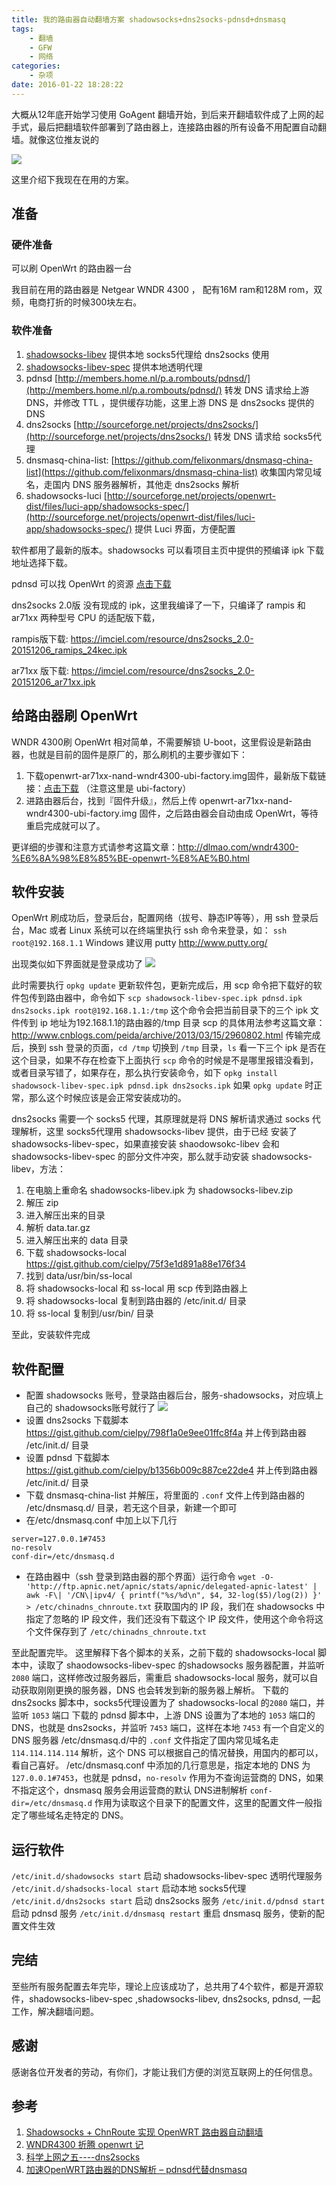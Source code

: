 ```yaml
---
title: 我的路由器自动翻墙方案 shadowsocks+dns2socks-pdnsd+dnsmasq
tags:      
    - 翻墙
    - GFW
    - 网络
categories:      
    - 杂项
date: 2016-01-22 18:28:22
---
```




大概从12年底开始学习使用 GoAgent 翻墙开始，到后来开翻墙软件成了上网的起手式，最后把翻墙软件部署到了路由器上，连接路由器的所有设备不用配置自动翻墙。就像这位推友说的
<!-- more -->

![](https://ww4.sinaimg.cn/large/74681984gw1f08gjaes3hj20hj0crq5b.jpg)

这里介绍下我现在在用的方案。

## 准备

### 硬件准备

可以刷 OpenWrt 的路由器一台

我目前在用的路由器是 Netgear WNDR 4300 ， 配有16M ram和128M rom，双频，电商打折的时候300块左右。

### 软件准备

1. [shadowsocks-libev]( https://github.com/shadowsocks/openwrt-shadowsocks) 提供本地 socks5代理给 dns2socks 使用
2. [shadowsocks-libev-spec]( https://github.com/shadowsocks/openwrt-shadowsocks) 提供本地透明代理
3. pdnsd [http://members.home.nl/p.a.rombouts/pdnsd/](http://members.home.nl/p.a.rombouts/pdnsd/) 转发 DNS 请求给上游 DNS，并修改 TTL ，提供缓存功能，这里上游 DNS 是 dns2socks 提供的 DNS
4. dns2socks [http://sourceforge.net/projects/dns2socks/](http://sourceforge.net/projects/dns2socks/) 转发 DNS 请求给 socks5代理
5. dnsmasq-china-list: [https://github.com/felixonmars/dnsmasq-china-list](https://github.com/felixonmars/dnsmasq-china-list) 收集国内常见域名，走国内 DNS 服务器解析，其他走 dns2socks 解析
6. shadowsocks-luci [http://sourceforge.net/projects/openwrt-dist/files/luci-app/shadowsocks-spec/](http://sourceforge.net/projects/openwrt-dist/files/luci-app/shadowsocks-spec/) 提供 Luci 界面，方便配置

软件都用了最新的版本。shadowsocks 可以看项目主页中提供的预编译 ipk 下载地址选择下载。

pdnsd 可以找 OpenWrt 的资源 [点击下载](https://downloads.openwrt.org/barrier_breaker/14.07/ar71xx/nand/packages/oldpackages/pdnsd_1.2.9a-par-a8e46ccba7b0fa2230d6c42ab6dcd92926f6c21d_ar71xx.ipk)

dns2socks 2.0版 没有现成的 ipk，这里我编译了一下，只编译了 rampis 和 ar71xx 两种型号 CPU 的适配版下载，

rampis版下载: https://imciel.com/resource/dns2socks_2.0-20151206_ramips_24kec.ipk

ar71xx 版下载: https://imciel.com/resource/dns2socks_2.0-20151206_ar71xx.ipk

## 给路由器刷 OpenWrt 

WNDR 4300刷 OpenWrt 相对简单，不需要解锁 U-boot，这里假设是新路由器，也就是目前的固件是原厂的，那么刷机的主要步骤如下：

1. 下载openwrt-ar71xx-nand-wndr4300-ubi-factory.img固件，最新版下载链接：[点击下载](https://downloads.openwrt.org/chaos_calmer/15.05/ar71xx/nand/openwrt-15.05-ar71xx-nand-wndr4300-ubi-factory.img) （注意这里是 ubi-factory）
2. 进路由器后台，找到『固件升级』，然后上传 openwrt-ar71xx-nand-wndr4300-ubi-factory.img 固件，之后路由器会自动由成 OpenWrt，等待重启完成就可以了。

更详细的步骤和注意方式请参考这篇文章：http://dlmao.com/wndr4300-%E6%8A%98%E8%85%BE-openwrt-%E8%AE%B0.html

## 软件安装
OpenWrt 刷成功后，登录后台，配置网络（拔号、静态IP等等），用 ssh 登录后台，Mac 或者 Linux 系统可以在终端里执行 ssh 命令来登录，如：
`ssh root@192.168.1.1`
Windows 建议用 putty http://www.putty.org/

出现类似如下界面就是登录成功了
![](https://o4zqhe4wo.qnssl.com/blog-img/1465400772360.png)

此时需要执行 `opkg update` 更新软件包，更新完成后，用 scp 命令把下载好的软件包传到路由器中，命令如下
`scp shadowsock-libev-spec.ipk pdnsd.ipk dns2socks.ipk root@192.168.1.1:/tmp`
这个命令会把当前目录下的三个 ipk 文件传到 ip 地址为192.168.1.1的路由器的/tmp 目录
scp 的具体用法参考这篇文章：http://www.cnblogs.com/peida/archive/2013/03/15/2960802.html
传输完成后，换到 ssh 登录的页面，`cd /tmp` 切换到 `/tmp` 目录，`ls` 看一下三个 ipk 是否在这个目录，如果不存在检查下上面执行 `scp` 命令的时候是不是哪里报错没看到，或者目录写错了，如果存在，那么执行安装命令，如下
`opkg install shadowsock-libev-spec.ipk pdnsd.ipk dns2socks.ipk`
如果 `opkg update` 时正常，那么这个时候应该是会正常安装成功的。

dns2socks 需要一个 socks5 代理，其原理就是将 DNS 解析请求通过 socks 代理解析，这里 socks5代理用 shadowsocks-libev 提供，由于已经 安装了 shadowsocks-libev-spec，如果直接安装 shaodowsokc-libev 会和 shadowsocks-libev-spec 的部分文件冲突，那么就手动安装 shadowsocks-libev，方法：
1. 在电脑上重命名 shadowsocks-libev.ipk 为 shadowsocks-libev.zip
2. 解压 zip
3. 进入解压出来的目录
4. 解析 data.tar.gz
5. 进入解压出来的 data 目录
6. 下载 shadowsocks-local https://gist.github.com/cielpy/75f3e1d891a88e176f34
7. 找到 data/usr/bin/ss-local
8. 将 shadowsocks-local 和 ss-local 用 scp 传到路由器上
9. 将 shadowsocks-local 复制到路由器的 /etc/init.d/ 目录
10. 将 ss-local 复制到/usr/bin/ 目录

至此，安装软件完成

## 软件配置
* 配置 shadowsocks 账号，登录路由器后台，服务-shadowsocks，对应填上自己的 shadowsocks账号就行了
  ![](https://ww1.sinaimg.cn/large/74681984gw1f08pim5dlvj20gj0eo3z4.jpg)
* 设置 dns2socks 下载脚本 https://gist.github.com/cielpy/798f1a0e9ee01ffc8f4a 并上传到路由器 /etc/init.d/ 目录
* 设置 pdnsd 下载脚本 https://gist.github.com/cielpy/b1356b009c887ce22de4 并上传到路由器 /etc/init.d/ 目录
* 下载 dnsmasq-china-list 并解压，将里面的 `.conf` 文件上传到路由器的 /etc/dnsmasq.d/ 目录，若无这个目录，新建一个即可
* 在/etc/dnsmasq.conf 中加上以下几行
```
server=127.0.0.1#7453
no-resolv
conf-dir=/etc/dnsmasq.d
```
* 在路由器中（ssh 登录到路由器的那个界面）运行命令 `wget -O- 'http://ftp.apnic.net/apnic/stats/apnic/delegated-apnic-latest' | awk -F\| '/CN\|ipv4/ { printf("%s/%d\n", $4, 32-log($5)/log(2)) }' > /etc/chinadns_chnroute.txt` 
获取国内的 IP 段，我们在 shadowsocks 中指定了忽略的 IP 段文件，我们还没有下载这个 IP 段文件，使用这个命令将这个文件保存到了 `/etc/chinadns_chnroute.txt`

至此配置完毕。
这里解释下各个脚本的关系，之前下载的 shadowsocks-local 脚本中，读取了 shaodowsocks-libev-spec 的shadowsocks 服务器配置，并监听 `2080` 端口，这样修改过服务器后，需重启 shadowsocks-local 服务，就可以自动获取刚刚更换的服务器，DNS 也会转发到新的服务器上解析。
下载的 dns2socks 脚本中，socks5代理设置为了 shadowsocks-local 的`2080` 端口，并监听 `1053` 端口
下载的 pdnsd 脚本中，上游 DNS 设置为了本地的 `1053` 端口的 DNS，也就是 dns2socks，并监听 `7453` 端口，这样在本地 `7453` 有一个自定义的 DNS 服务器
/etc/dnsmasq.d/中的 `.conf` 文件指定了国内常见域名走 `114.114.114.114` 解析，这个 DNS 可以根据自己的情况替换，用国内的都可以，看自己喜好。
/etc/dnsmasq.conf 中添加的几行意思是，指定本地的 DNS 为 `127.0.0.1#7453`，也就是 pdnsd，`no-resolv` 作用为不查询运营商的 DNS，如果不指定这个，dnsmasq 服务会用运营商的默认 DNS进制解析 `conf-dir=/etc/dnsmasq.d` 作用为读取这个目录下的配置文件，这里的配置文件一般指定了哪些域名走特定的 DNS。

## 运行软件
`/etc/init.d/shadowsocks start` 启动 shadowsocks-libev-spec 透明代理服务
`/etc/init.d/shadsocks-local start` 启动本地 socks5代理
`/etc/init.d/dns2socks start` 启动 dns2socks 服务
`/etc/init.d/pdnsd start` 启动 pdnsd 服务
`/etc/init.d/dnsmasq restart` 重启 dnsmasq 服务，使新的配置文件生效

## 完结
至些所有服务配置去年完毕，理论上应该成功了，总共用了4个软件，都是开源软件，shadowsocks-libev-spec ,shadowsocks-libev, dns2socks, pdnsd, 一起工作，解决翻墙问题。

## 感谢
感谢各位开发者的劳动，有你们，才能让我们方便的浏览互联网上的任何信息。

## 参考
1. [Shadowsocks + ChnRoute 实现 OpenWRT 路由器自动翻墙](https://cokebar.info/archives/664)
2. [WNDR4300 折腾 openwrt 记](http://dlmao.com/wndr4300-%E6%8A%98%E8%85%BE-openwrt-%E8%AE%B0.html)
3. [科学上网之五----dns2socks](http://www.bubuko.com/infodetail-624247.html)
4. [加速OpenWRT路由器的DNS解析 – pdnsd代替dnsmasq](https://cokebar.info/archives/734)


